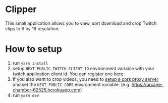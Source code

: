 # Clipper
 This small application allows you to view, sort download and crop Twitch clips to 9 by 16 resolution.
# How to setup

1. run `yarn install`
2. setup `NEXT_PUBLIC_TWITCH_CLIENT_ID` environment variable with your twitch application client id. You can register one [here](https://dev.twitch.tv/) 
3. If you also want to crop videos, you need to [setup a cors proxy server](https://observablehq.com/@severo/setup-your-own-cors-proxy) and set the `NEXT_PUBLIC_CORS` environment variable. (e.g. https://arcane-chamber-62525.herokuapp.com)
4. run `yarn dev`
